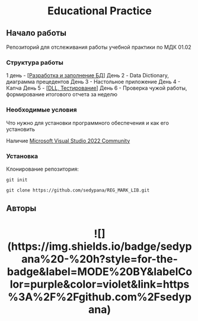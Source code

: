 <h1 align=center> Educational Practice </h1>

## Начало работы

Репозиторий для отслеживания работы учебной практики по МДК 01.02

### Структура работы

1 день - [[Разработка и заполнение БД](BD_Complete/Ресурсы)]</b>
День 2 - Data Dictionary, диаграмма прецедентов </b>
День 3 - Настольное приложение</b>
День 4 - Капча</b>
День 5 - [[DLL, Тестирование](REG_MARK_LIB)]</b>
День 6 - Проверка чужой работы, формирование итогового отчета за неделю</b>

### Необходимые условия

Что нужно для установки программного обеспечения и как его установить

Наличие [Microsoft Visual Studio 2022 Community](https://visualstudio.microsoft.com/ru/vs/community)

### Установка

Клонирование репозитория:

```
git init
```

```
git clone https://github.com/sedypana/REG_MARK_LIB.git
```

## Авторы
<h1 align=center>
![](https://img.shields.io/badge/sedypana%20-%20h?style=for-the-badge&label=MODE%20BY&labelColor=purple&color=violet&link=https%3A%2F%2Fgithub.com%2Fsedypana)
</h1>

